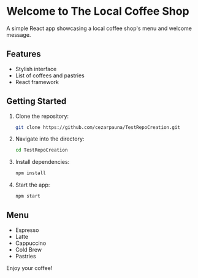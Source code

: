 # Welcome to The Local Coffee Shop

A simple React app showcasing a local coffee shop's menu and welcome message.

## Features
- Stylish interface
- List of coffees and pastries
- React framework

## Getting Started
1. Clone the repository:
   ```bash
   git clone https://github.com/cezarpauna/TestRepoCreation.git
   ```
2. Navigate into the directory:
   ```bash
   cd TestRepoCreation
   ```
3. Install dependencies:
   ```bash
   npm install
   ```
4. Start the app:
   ```bash
   npm start
   ```

## Menu
- Espresso
- Latte
- Cappuccino
- Cold Brew
- Pastries

Enjoy your coffee!